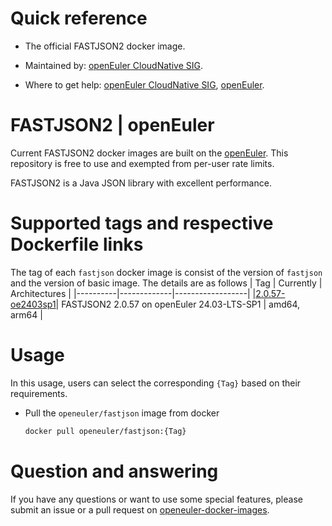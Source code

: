 # Quick reference

- The official FASTJSON2 docker image.

- Maintained by: [openEuler CloudNative SIG](https://gitee.com/openeuler/cloudnative).

- Where to get help: [openEuler CloudNative SIG](https://gitee.com/openeuler/cloudnative), [openEuler](https://gitee.com/openeuler/community).

# FASTJSON2 | openEuler
Current FASTJSON2 docker images are built on the [openEuler](https://repo.openeuler.org/). This repository is free to use and exempted from per-user rate limits.

FASTJSON2 is a Java JSON library with excellent performance.

# Supported tags and respective Dockerfile links
The tag of each `fastjson` docker image is consist of the version of `fastjson` and the version of basic image. The details are as follows
|    Tag   |  Currently  |   Architectures  |
|----------|-------------|------------------|
|[2.0.57-oe2403sp1](https://gitee.com/openeuler/openeuler-docker-images/blob/master/Others/fastjson/2.0.57/24.03-lts-sp1/Dockerfile)|  FASTJSON2 2.0.57 on openEuler 24.03-LTS-SP1 | amd64, arm64 |

# Usage
In this usage, users can select the corresponding `{Tag}` based on their requirements.

- Pull the `openeuler/fastjson` image from docker

	```bash
	docker pull openeuler/fastjson:{Tag}
	```
 
# Question and answering
If you have any questions or want to use some special features, please submit an issue or a pull request on [openeuler-docker-images](https://gitee.com/openeuler/openeuler-docker-images).